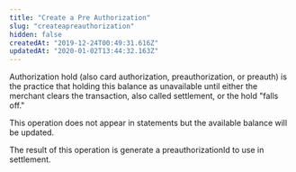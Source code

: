 ```yaml
---
title: "Create a Pre Authorization"
slug: "createapreauthorization"
hidden: false
createdAt: "2019-12-24T00:49:31.616Z"
updatedAt: "2020-01-02T13:44:32.163Z"
---
```

Authorization hold (also card authorization, preauthorization, or preauth) is the practice that holding this balance as unavailable until either the merchant clears the transaction, also called settlement, or the hold "falls off."

This operation does not appear in statements but the available balance will be updated.

The result of this operation is generate a preauthorizationId to use in settlement.